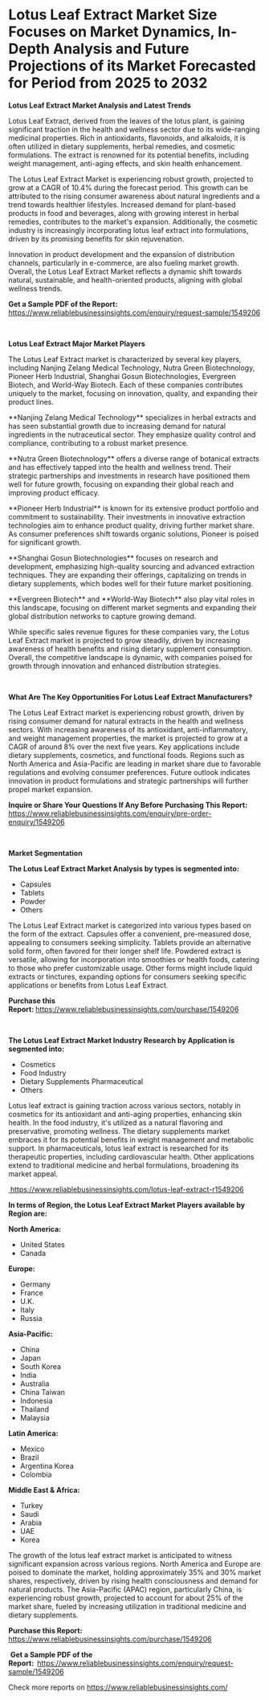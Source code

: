 <p><h1>Lotus Leaf Extract Market Size Focuses on Market Dynamics, In-Depth Analysis and Future Projections of its Market Forecasted for Period from 2025 to 2032</h1></p><p><strong>Lotus Leaf Extract Market Analysis and Latest Trends</strong></p>
<p><p>Lotus Leaf Extract, derived from the leaves of the lotus plant, is gaining significant traction in the health and wellness sector due to its wide-ranging medicinal properties. Rich in antioxidants, flavonoids, and alkaloids, it is often utilized in dietary supplements, herbal remedies, and cosmetic formulations. The extract is renowned for its potential benefits, including weight management, anti-aging effects, and skin health enhancement.</p><p>The Lotus Leaf Extract Market is experiencing robust growth, projected to grow at a CAGR of 10.4% during the forecast period. This growth can be attributed to the rising consumer awareness about natural ingredients and a trend towards healthier lifestyles. Increased demand for plant-based products in food and beverages, along with growing interest in herbal remedies, contributes to the market's expansion. Additionally, the cosmetic industry is increasingly incorporating lotus leaf extract into formulations, driven by its promising benefits for skin rejuvenation.</p><p>Innovation in product development and the expansion of distribution channels, particularly in e-commerce, are also fueling market growth. Overall, the Lotus Leaf Extract Market reflects a dynamic shift towards natural, sustainable, and health-oriented products, aligning with global wellness trends.</p></p>
<p><strong>Get a Sample PDF of the Report:&nbsp;</strong> <a href="https://www.reliablebusinessinsights.com/enquiry/request-sample/1549206?utm_campaign=2180&utm_medium=2&utm_source=Github&utm_content=ia&utm_term=01042025&utm_id=lotus-leaf-extract">https://www.reliablebusinessinsights.com/enquiry/request-sample/1549206</a></p>
<p>&nbsp;</p>
<p><strong>Lotus Leaf Extract Major Market Players</strong></p>
<p><p>The Lotus Leaf Extract market is characterized by several key players, including Nanjing Zelang Medical Technology, Nutra Green Biotechnology, Pioneer Herb Industrial, Shanghai Gosun Biotechnologies, Evergreen Biotech, and World-Way Biotech. Each of these companies contributes uniquely to the market, focusing on innovation, quality, and expanding their product lines.</p><p>**Nanjing Zelang Medical Technology** specializes in herbal extracts and has seen substantial growth due to increasing demand for natural ingredients in the nutraceutical sector. They emphasize quality control and compliance, contributing to a robust market presence.</p><p>**Nutra Green Biotechnology** offers a diverse range of botanical extracts and has effectively tapped into the health and wellness trend. Their strategic partnerships and investments in research have positioned them well for future growth, focusing on expanding their global reach and improving product efficacy.</p><p>**Pioneer Herb Industrial** is known for its extensive product portfolio and commitment to sustainability. Their investments in innovative extraction technologies aim to enhance product quality, driving further market share. As consumer preferences shift towards organic solutions, Pioneer is poised for significant growth.</p><p>**Shanghai Gosun Biotechnologies** focuses on research and development, emphasizing high-quality sourcing and advanced extraction techniques. They are expanding their offerings, capitalizing on trends in dietary supplements, which bodes well for their future market positioning.</p><p>**Evergreen Biotech** and **World-Way Biotech** also play vital roles in this landscape, focusing on different market segments and expanding their global distribution networks to capture growing demand.</p><p>While specific sales revenue figures for these companies vary, the Lotus Leaf Extract market is projected to grow steadily, driven by increasing awareness of health benefits and rising dietary supplement consumption. Overall, the competitive landscape is dynamic, with companies poised for growth through innovation and enhanced distribution strategies.</p></p>
<p>&nbsp;</p>
<p><strong>What Are The Key Opportunities For Lotus Leaf Extract Manufacturers?</strong></p>
<p><p>The Lotus Leaf Extract market is experiencing robust growth, driven by rising consumer demand for natural extracts in the health and wellness sectors. With increasing awareness of its antioxidant, anti-inflammatory, and weight management properties, the market is projected to grow at a CAGR of around 8% over the next five years. Key applications include dietary supplements, cosmetics, and functional foods. Regions such as North America and Asia-Pacific are leading in market share due to favorable regulations and evolving consumer preferences. Future outlook indicates innovation in product formulations and strategic partnerships will further propel market expansion.</p></p>
<p><strong>Inquire or Share Your Questions If Any Before Purchasing This Report:</strong> <a href="https://www.reliablebusinessinsights.com/enquiry/pre-order-enquiry/1549206?utm_campaign=2180&utm_medium=2&utm_source=Github&utm_content=ia&utm_term=01042025&utm_id=lotus-leaf-extract">https://www.reliablebusinessinsights.com/enquiry/pre-order-enquiry/1549206</a></p>
<p>&nbsp;</p>
<p><strong>Market Segmentation</strong></p>
<p><strong>The Lotus Leaf Extract Market Analysis by types is segmented into:</strong></p>
<p><ul><li>Capsules</li><li>Tablets</li><li>Powder</li><li>Others</li></ul></p>
<p><p>The Lotus Leaf Extract market is categorized into various types based on the form of the extract. Capsules offer a convenient, pre-measured dose, appealing to consumers seeking simplicity. Tablets provide an alternative solid form, often favored for their longer shelf life. Powdered extract is versatile, allowing for incorporation into smoothies or health foods, catering to those who prefer customizable usage. Other forms might include liquid extracts or tinctures, expanding options for consumers seeking specific applications or benefits from Lotus Leaf Extract.</p></p>
<p><strong>Purchase this Report:&nbsp;</strong><a href="https://www.reliablebusinessinsights.com/purchase/1549206?utm_campaign=2180&utm_medium=2&utm_source=Github&utm_content=ia&utm_term=01042025&utm_id=lotus-leaf-extract">https://www.reliablebusinessinsights.com/purchase/1549206</a></p>
<p>&nbsp;</p>
<p><strong>The Lotus Leaf Extract Market Industry Research by Application is segmented into:</strong></p>
<p><ul><li>Cosmetics</li><li>Food Industry</li><li>Dietary Supplements Pharmaceutical</li><li>Others</li></ul></p>
<p><p>Lotus leaf extract is gaining traction across various sectors, notably in cosmetics for its antioxidant and anti-aging properties, enhancing skin health. In the food industry, it's utilized as a natural flavoring and preservative, promoting wellness. The dietary supplements market embraces it for its potential benefits in weight management and metabolic support. In pharmaceuticals, lotus leaf extract is researched for its therapeutic properties, including cardiovascular health. Other applications extend to traditional medicine and herbal formulations, broadening its market appeal.</p></p>
<p><a href="https://www.reliablebusinessinsights.com/lotus-leaf-extract-r1549206?utm_campaign=2180&utm_medium=2&utm_source=Github&utm_content=ia&utm_term=01042025&utm_id=lotus-leaf-extract">&nbsp;https://www.reliablebusinessinsights.com/lotus-leaf-extract-r1549206</a></p>
<p><strong>In terms of Region, the Lotus Leaf Extract Market Players available by Region are:</strong></p>
<p>
    <p> <strong> North America: </strong>
        <ul>
            <li>United States</li>
            <li>Canada</li>
        </ul>
        </p> 
    <p> <strong> Europe: </strong>
        <ul>
            <li>Germany</li>
            <li>France</li>
            <li>U.K.</li>
            <li>Italy</li>
            <li>Russia</li>
        </ul>
        </p> 
    <p> <strong> Asia-Pacific: </strong>
        <ul>
            <li>China</li>
            <li>Japan</li>
            <li>South Korea</li>
            <li>India</li>
            <li>Australia</li>
            <li>China Taiwan</li>
            <li>Indonesia</li>
            <li>Thailand</li>
            <li>Malaysia</li>
        </ul>
        </p> 
    <p> <strong> Latin America: </strong>
        <ul>
            <li>Mexico</li>
            <li>Brazil</li>
            <li>Argentina Korea</li>
            <li>Colombia</li>
        </ul>
        </p> 
    <p> <strong> Middle East & Africa: </strong>
        <ul>
            <li>Turkey</li>
            <li>Saudi</li>
            <li>Arabia</li>
            <li>UAE</li>
            <li>Korea</li>
        </ul>
    </p>
    </p>
<p><p>The growth of the lotus leaf extract market is anticipated to witness significant expansion across various regions. North America and Europe are poised to dominate the market, holding approximately 35% and 30% market shares, respectively, driven by rising health consciousness and demand for natural products. The Asia-Pacific (APAC) region, particularly China, is experiencing robust growth, projected to account for about 25% of the market share, fueled by increasing utilization in traditional medicine and dietary supplements.</p></p>
<p><strong>Purchase this Report: </strong><a href="https://www.reliablebusinessinsights.com/purchase/1549206?utm_campaign=2180&utm_medium=2&utm_source=Github&utm_content=ia&utm_term=01042025&utm_id=lotus-leaf-extract">https://www.reliablebusinessinsights.com/purchase/1549206</a></p>
<p>&nbsp;<strong>Get a Sample PDF of the Report:&nbsp;&nbsp;</strong><a href="https://www.reliablebusinessinsights.com/enquiry/request-sample/1549206?utm_campaign=2180&utm_medium=2&utm_source=Github&utm_content=ia&utm_term=01042025&utm_id=lotus-leaf-extract">https://www.reliablebusinessinsights.com/enquiry/request-sample/1549206</a></p>
<p><strong></strong></p>
<p>Check more reports on <a href="https://www.reliablebusinessinsights.com/?utm_campaign=2180&utm_medium=2&utm_source=Github&utm_content=ia&utm_term=01042025&utm_id=lotus-leaf-extract">https://www.reliablebusinessinsights.com/</a></p>